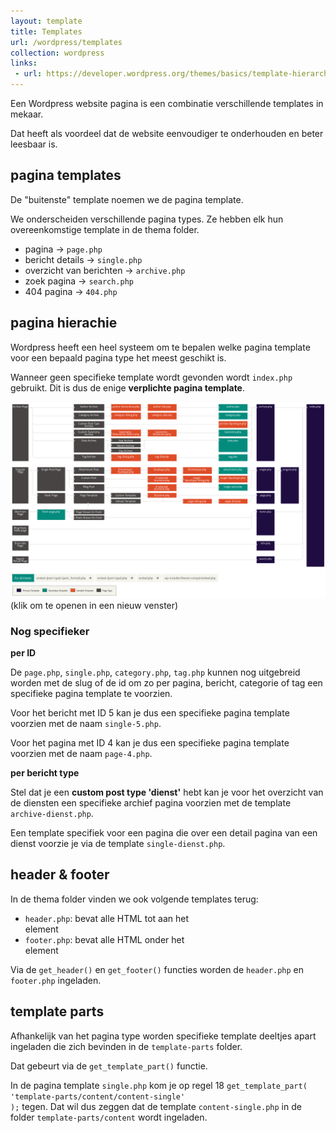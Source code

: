 ```yaml
---
layout: template
title: Templates
url: /wordpress/templates
collection: wordpress
links:
 - url: https://developer.wordpress.org/themes/basics/template-hierarchy/
---
```

Een Wordpress website pagina is een combinatie verschillende templates in mekaar.

Dat heeft als voordeel dat de website eenvoudiger te onderhouden en beter leesbaar is.

## pagina templates

De "buitenste" template noemen we de pagina template.

We onderscheiden verschillende pagina types. Ze hebben elk hun overeenkomstige template in de thema folder.

* pagina -> <code>page.php</code>
* bericht details -> <code>single.php</code>
* overzicht van berichten -> <code>archive.php</code>
* zoek pagina -> <code>search.php</code>
* 404 pagina -> <code>404.php</code>

## pagina hierachie

Wordpress heeft een heel systeem om te bepalen welke pagina template voor een bepaald pagina type het meest geschikt is.

Wanneer geen specifieke template wordt gevonden wordt <code>index.php</code> gebruikt. Dit is dus de enige <strong>verplichte pagina template</strong>.

<a href="https://developer.wordpress.org/files/2014/10/Screenshot-2019-01-23-00.20.04.png" target="_blank"><img src="images/pagina_template_hierarchie.png" /></a>
(klik om te openen in een nieuw venster)

### Nog specifieker

<strong>per ID</strong>

De <code>page.php</code>, <code>single.php</code>, <code>category.php</code>, <code>tag.php</code> kunnen nog uitgebreid worden met de slug of de id om zo per pagina, bericht, categorie of tag een specifieke pagina template te voorzien.

Voor het bericht met ID 5 kan je dus een specifieke pagina template voorzien met de naam <code>single-5.php</code>.

Voor het pagina met ID 4 kan je dus een specifieke pagina template voorzien met de naam <code>page-4.php</code>.

<strong>per bericht type</strong>

Stel dat je een <strong>custom post type 'dienst'</strong> hebt kan je voor het overzicht van de diensten een specifieke archief pagina voorzien met de template <code>archive-dienst.php</code>.

Een template specifiek voor een pagina die over een detail pagina van een dienst voorzie je via de template <code>single-dienst.php</code>.

## header & footer
In de thema folder vinden we ook volgende templates terug:
* <code>header.php</code>: bevat alle HTML tot aan het <main> element
* <code>footer.php</code>: bevat alle HTML onder het <main> element

Via de <code>get_header()</code> en <code>get_footer()</code> functies worden de <code>header.php</code> en <code>footer.php</code> ingeladen.

## template parts
Afhankelijk van het pagina type worden specifieke template deeltjes apart ingeladen die zich bevinden in de <code>template-parts</code> folder.

Dat gebeurt via de <code>get_template_part()</code> functie. 

In de pagina template <code>single.php</code> kom je op regel 18 <code>get_template_part( 'template-parts/content/content-single' );</code> tegen. Dat wil dus zeggen dat de template <code>content-single.php</code> in de folder <code>template-parts/content</code> wordt ingeladen.